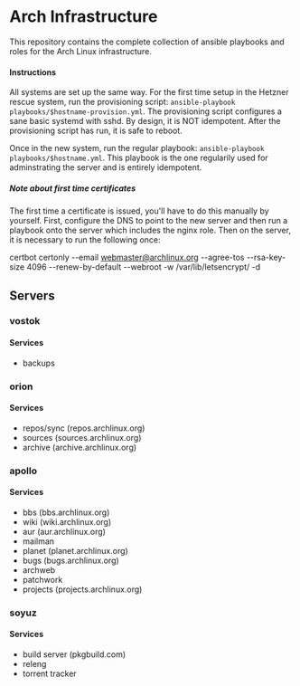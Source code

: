 # Arch Infrastructure

This repository contains the complete collection of ansible playbooks and roles for the Arch Linux infrastructure.

#### Instructions
All systems are set up the same way. For the first time setup in the Hetzner rescue system,
run the provisioning script: `ansible-playbook playbooks/$hostname-provision.yml`.
The provisioning script configures a sane basic systemd with sshd. By design, it is NOT idempotent.
After the provisioning script has run, it is safe to reboot.

Once in the new system, run the regular playbook: `ansible-playbook playbooks/$hostname.yml`. This
playbook is the one regularily used for adminstrating the server and is entirely idempotent.

##### Note about first time certificates

The first time a certificate is issued, you'll have to do this manually by yourself. First, configure the DNS to
point to the new server and then run a playbook onto the server which includes the nginx role. Then on the server,
it is necessary to run the following once:

certbot certonly --email webmaster@archlinux.org --agree-tos --rsa-key-size 4096 --renew-by-default --webroot -w /var/lib/letsencrypt/ -d <domain-name>

## Servers

### vostok

#### Services
- backups

### orion

#### Services
- repos/sync (repos.archlinux.org)
- sources (sources.archlinux.org)
- archive (archive.archlinux.org)

### apollo

#### Services
- bbs (bbs.archlinux.org)
- wiki (wiki.archlinux.org)
- aur (aur.archlinux.org)
- mailman
- planet (planet.archlinux.org)
- bugs (bugs.archlinux.org)
- archweb
- patchwork
- projects (projects.archlinux.org)

### soyuz

#### Services
- build server (pkgbuild.com)
- releng
- torrent tracker
